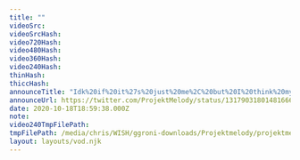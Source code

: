 ```yaml
---
title: ""
videoSrc: 
videoSrcHash: 
video720Hash: 
video480Hash: 
video360Hash: 
video240Hash: 
thinHash: 
thiccHash: 
announceTitle: "Idk%20if%20it%27s%20just%20me%2C%20but%20I%20think%20my%20ass%20looks%20bigger%20today%20%28and%20don%27t%20you%20say%20otherwise%29"
announceUrl: https://twitter.com/ProjektMelody/status/1317903180148166657
date: 2020-10-18T18:59:38.000Z
note: 
video240TmpFilePath: 
tmpFilePath: /media/chris/WISH/ggroni-downloads/Projektmelody/projektmelody_2020-10-18_18-58-37.mkv
layout: layouts/vod.njk
---
```

